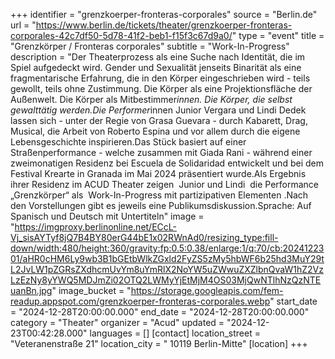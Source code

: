 +++
identifier = "grenzkoerper-fronteras-corporales"
source = "Berlin.de"
url = "https://www.berlin.de/tickets/theater/grenzkoerper-fronteras-corporales-42c7df50-5d78-41f2-beb1-f15f3c67d9a0/"
type = "event"
title = "Grenzkörper / Fronteras corporales"
subtitle = "Work-In-Progress"
description = "Der Theaterprozess als eine Suche nach Identität, die im Spiel aufgedeckt wird. Gender und Sexualität jenseits Binarität als eine fragmentarische Erfahrung, die in den Körper eingeschrieben wird - teils gewollt, teils ohne Zustimmung. Die Körper als eine Projektionsfläche der Außenwelt. Die Körper als Mitbestimmer*innen. Die Körper, die selbst gewalttätig werden.Die Performer*innen Junior Vergara und Lindi Dedek lassen sich - unter der Regie von Grasa Guevara - durch Kabarett, Drag, Musical, die Arbeit von Roberto Espina und vor allem durch die eigene Lebensgeschichte inspirieren.Das Stück basiert auf einer Straßenperformance - welche zusammen mit Giada Rani - während einer zweimonatigen Residenz bei Escuela de Solidaridad entwickelt und bei dem Festival Krearte in Granada im Mai 2024 präsentiert wurde.Als Ergebnis ihrer Residenz im ACUD Theater zeigen  Junior und Lindi  die Performance „Grenzkörper“ als  Work-In-Progress mit partizipativen Elementen .Nach den Vorstellungen gibt es jeweils eine Publikumsdiskussion.Sprache: Auf Spanisch und Deutsch mit Untertiteln"
image = "https://imgproxy.berlinonline.net/ECcL-Vj_sisAYTyf8jQ7B4BY80erG44bE1x02RWnAd0/resizing_type:fill-down/width:480/height:360/gravity:fp:0.5:0.38/enlarge:1/q:70/cb:2024122301/aHR0cHM6Ly9wb3B1bGEtbWlkZGxld2FyZS5zMy5hbWF6b25hd3MuY29tL2JvLW1pZGRsZXdhcmUvYm8uYmRlX2NoYW5uZWwuZXZlbnQvaW1hZ2VzLzEzNy8yYWQ5MDJmZi02OTQ2LWMyYjEtMjM4OS03MjQwNTlhNzQzNTEuanBn.jpg"
image_bucket = "https://storage.googleapis.com/fem-readup.appspot.com/grenzkoerper-fronteras-corporales.webp"
start_date = "2024-12-28T20:00:00.000"
end_date = "2024-12-28T20:00:00.000"
category = "Theater"
organizer = "Acud"
updated = "2024-12-23T00:42:28.000"
languages = []
[contact]
location_street = "Veteranenstraße 21"
location_city = " 10119 Berlin-Mitte"
[location]
+++